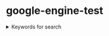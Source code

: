# google-engine-test
<details>
  <summary>Keywords for search</summary>
  superuniquekey329048209482309428402492
</details>
